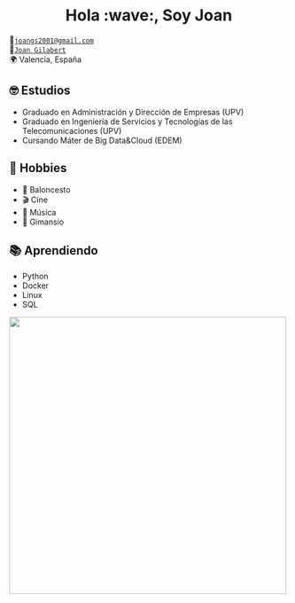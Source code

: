 <h1 align="center">Hola :wave:, Soy Joan</h1>

:e-mail:[`joangs2001@gmail.com`](mailto:joangs2001@gmail.com) <br>
 :briefcase:[`Joan Gilabert`](https://www.linkedin.com/in/joan-gilabert-a2362b270/) <br>
 :earth_africa: Valencia, España 

## 🤓 Estudios
- Graduado en Administración y Dirección de Empresas (UPV)
- Graduado en Ingeniería de Servicios y Tecnologías de las Telecomunicaciones (UPV)
- Cursando Máter de Big Data&Cloud (EDEM)

## 📅 Hobbies
- :basketball: Baloncesto
- :clapper: Cine
- :musical_note: Música
- :muscle: Gimansio

## 📚 Aprendiendo
- Python
- Docker
- Linux
- SQL

<img src="https://github-readme-stats.vercel.app/api?username=joangs12&&show_icons=true&title_color=ffffff&icon_color=bb2acf&text_color=daf7dc&bg_color=151515" width="500">